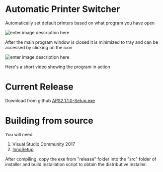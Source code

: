 # Automatic Printer Switcher
Automatically set default printers based on what program you have open

![enter image description here](https://rawgit.com/faisalthaheem/automatic-printer-switcher/master/docs/aps-main-window.png)

After the main program window is closed it is minimized to tray and can be accessed by clicking on the icon

![enter image description here](https://rawgit.com/faisalthaheem/automatic-printer-switcher/master/docs/minimized-to-tray.png)

Here's a short video showing the program in action

# Current Release
Download from github [APS2.1.1.0-Setup.exe](https://github.com/faisalthaheem/automatic-printer-switcher/releases/download/v2.1.1.0/APS2.1.1.0-Setup.exe)

# Building from source
You will need

 1. Visual Studio Community 2017
 2. [InnoSetup](http://www.jrsoftware.org/isdl.php)

After compiling, copy the exe from "release" folder into the "src" folder of installer and build installation script to obtain the distributive installer.
